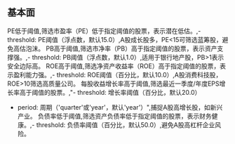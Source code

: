 ## 基本面
PE低于阈值,筛选市盈率（PE）低于指定阈值的股票，表示潜在低估。,- threshold: PE阈值（浮点数，默认15.0）,A股成长股多，PE<15可筛选蓝筹股，避免高估泡沫。
PB高于阈值,筛选市净率（PB）高于指定阈值的股票，表示资产支撑强。,- threshold: PB阈值（浮点数，默认1.0）,适用于银行地产股，PB>1表示安全边际高。
ROE高于阈值,筛选净资产收益率（ROE）高于指定阈值的股票，表示盈利能力强。,- threshold: ROE阈值（百分比，默认10.0）,A股消费科技股，ROE>10筛选高质量公司。
每股收益增长率高于阈值,筛选最近一季度/年度EPS增长率高于阈值的股票。,"- threshold: 增长率阈值（百分比，默认20.0）
- period: 周期（'quarter'或'year'，默认'year'）",捕捉A股高增长股，如新兴产业。
负债率低于阈值,筛选资产负债率低于指定阈值的股票，表示财务健康。,- threshold: 负债率阈值（百分比，默认50.0）,避免A股高杠杆企业风险。